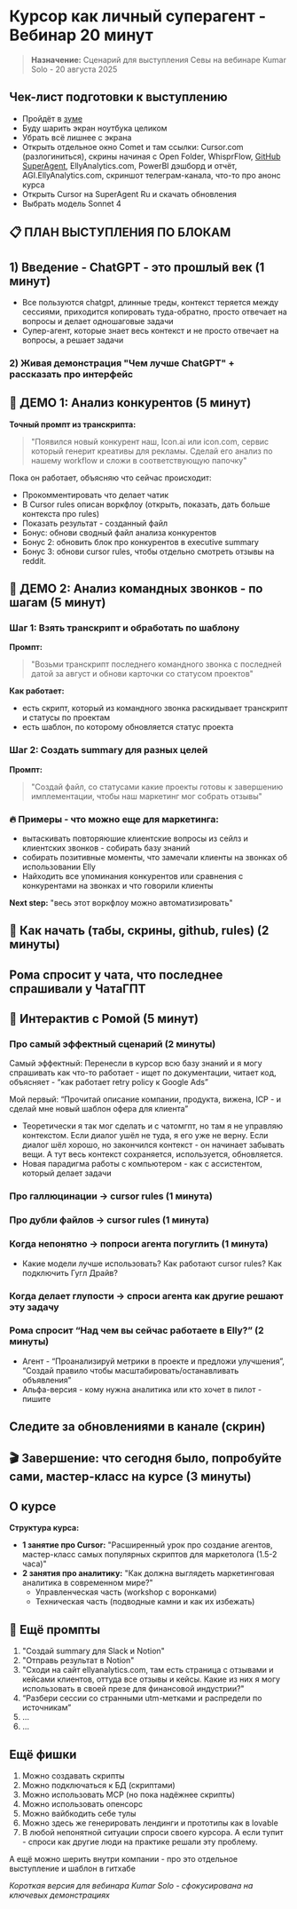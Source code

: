 # Курсор как личный суперагент - Вебинар 20 минут

> **Назначение:** Сценарий для выступления Севы на вебинаре Kumar Solo - 20 августа 2025


## Чек-лист подготовки к выступлению

* Пройдёт в [зуме](https://us06web.zoom.us/j/88230810760?pwd=u3NznwB4T19q5OigtrvpUaOLmhJqCW.1&jst=2)
* Буду шарить экран ноутбука целиком
* Убрать всё лишнее с экрана
* Открыть отдельное окно Comet и там ссылки: Cursor.com (разлогиниться), скрины начиная с Open Folder, WhisprFlow, [GitHub SuperAgent](), EllyAnalytics.com, PowerBI дэшборд и отчёт, AGI.EllyAnalytics.com, скриншот телеграм-канала, что-то про анонс курса
* Открыть Cursor на SuperAgent Ru и скачать обновления
* Выбрать модель Sonnet 4

## 📋 ПЛАН ВЫСТУПЛЕНИЯ ПО БЛОКАМ

## 1) Введение - ChatGPT - это прошлый век (1 минут)

* Все пользуются chatgpt, длинные треды, контекст теряется между сессиями, приходится копировать туда-обратно, просто отвечает на вопросы и делает одношаговые задачи
* Супер-агент, которые знает весь контекст и не просто отвечает на вопросы, а решает задачи

### 2) Живая демонстрация "Чем лучше ChatGPT" + рассказать про интерфейс

## 🎯 ДЕМО 1: Анализ конкурентов (5 минут)

**Точный промпт из транскрипта:**

> "Появился новый конкурент наш, Icon.ai или icon.com, сервис который генерит креативы для рекламы. Сделай его анализ по нашему workflow и сложи в соответствующую папочку"

Пока он работает, объясняю что сейчас происходит:

* Прокомментировать что делает чатик
* В Cursor rules описан воркфлоу (открыть, показать, дать больше контекста про rules)
* Показать результат - созданный файл
* Бонус: обнови сводный файл анализа конкурентов
* Бонус 2: обновить блок про конкурентов в executive summary
* Бонус 3: обнови cursor rules, чтобы отдельно смотреть отзывы на reddit.

## 🎯 ДЕМО 2: Анализ командных звонков - по шагам (5 минут)

### Шаг 1: Взять транскрипт и обработать по шаблону

**Промпт:**

> "Возьми транскрипт последнего командного звонка с последней датой за август и обнови карточки со статусом проектов"

**Как работает:**
* есть скрипт, который из командного звонка раскидывает транскрипт и статусы по проектам
* есть шаблон, по которому обновляется статус проекта
  

### Шаг 2: Создать summary для разных целей

**Промпт:**

> "Создай файл, со статусами какие проекты готовы к завершению имплементации, чтобы наш маркетинг мог собрать отзывы"

### 🔥 Примеры - что можно еще для маркетинга:

* вытаскивать повторяюшие клиентские вопросы из сейлз и клиентских звонков - собирать базу знаний
* собирать позитивные моменты, что замечали клиенты на звонках об использовании Elly
*  Найходить все упоминания конкурентов или сравнения с конкурентами на звонках и что говорили клиенты

**Next step:** "весь этот воркфлоу можно автоматизировать"


## 🚀 Как начать (табы, скрины, github, rules) (2 минуты)

## Рома спросит у чата, что последнее спрашивали у ЧатаГПТ

## 💬 Интерактив с Ромой (5 минут)

### Про самый эффектный сценарий (2 минуты)

Самый эффектный: Перенесли в курсор всю базу знаний и я могу спрашивать как что-то работает - ищет по документации, читает код, объясняет - “как работает retry policy к Google Ads”


Мой первый: “Прочитай описание компании, продукта, вижена, ICP - и сделай мне новый шаблон офера для клиента”

* Теоретически я так мог сделать и с чатомгпт, но там я не управляю контекстом. Если диалог ушёл не туда, я его уже не верну. Если диалог шёл хорошо, но закончился контекст - он начинает забывать вещи. А тут весь контекст сохраняется, используется, обновляется.
* Новая парадигма работы с компьютером - как с ассистентом, который делает задачи

### Про галлюцинации → cursor rules (1 минута)

### Про дубли файлов → cursor rules (1 минута)

### Когда непонятно → попроси агента погуглить (1 минута)

* Какие модели лучше использовать? Как работают cursor rules? Как подключить Гугл Драйв?

### Когда делает глупости → спроси агента как другие решают эту задачу

### Рома спросит “Над чем вы сейчас работаете в Elly?” (2 минуты)

* Агент - “Проанализируй метрики в проекте и предложи улучшения”, “Создай правило чтобы масштабировать/останавливать объявления”
* Альфа-версия - кому нужна аналитика или кто хочет в пилот - пишите

## **Следите за обновлениями в канале (скрин)**

## 🎬 Завершение: что сегодня было, попробуйте сами, мастер-класс на курсе (3 минуты)

## О курсе

**Структура курса:**

* **1 занятие про Cursor:** "Расширенный урок про создание агентов, мастер-класс самых популярных скриптов для маркетолога (1.5-2 часа)"
* **2 занятия про аналитику:** "Как должна выглядеть маркетинговая аналитика в современном мире?"
  * Управленческая часть (workshop с воронками)
  * Техническая часть (подводные камни и как их избежать)


## 🎯 Ещё промпты


1. "Создай summary для Slack и Notion"
2. "Отправь результат в Notion"
3. "Сходи на сайт ellyanalytics.com, там есть страница с отзывами и кейсами клиентов,  оттуда все отзывы и кейсы. Какие из них я могу использовать в своей презе для финансовой индустрии?"
4. “Разбери сессии со странными utm-метками и распредели по источникам”
5. …
6. …

## Ещё фишки


1. Можно создавать скрипты
2. Можно подключаться к БД (скриптами)
3. Можно использовать MCP (но пока надёжнее скрипты)
4. Можно использовать опенсорс
5. Можно вайбкодить себе тулы
6. Можно здесь же генерировать лендинги и прототипы как в lovable
7. В любой непонятной ситуации спроси своего курсора. А если тупит - спроси как другие люди на практике решали эту проблему.


А ещё можно шерить внутри компании - про это отдельное выступление и шаблон в гитхабе


*Короткая версия для вебинара Kumar Solo - сфокусирована на ключевых демонстрациях*